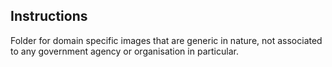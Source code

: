 ## Instructions ##

Folder for domain specific images that are generic in nature, 
not associated to any government agency or organisation in particular.
